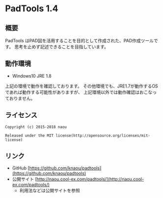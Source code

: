 PadTools 1.4
======================================

概要
------------------------------------------------
PadTools はPAD図を活用することを目的として作成された、PAD作成ツールです。
思考を止めず記述できることを目指しています。

動作環境
------------------------------------------------
* Windows10 JRE 1.8

上記の環境で動作を確認しております。
その他環境でも、JRE1.7が動作するOSであれば動作する可能性がありますが、
上記環境以外では動作確認はおこなっておりません。

ライセンス
------------------------------------------------
    Copyright (c) 2015-2018 naou
    
    Released under the MIT license(http://opensource.org/licenses/mit-license)

リンク
------------------------------------------------
* GitHub [https://github.com/knaou/padtools](https://github.com/knaou/padtools)
* 公開サイト [http://naou.cool-ex.com/padtools/](http://naou.cool-ex.com/padtools/)
    * 利用法などは公開サイトを参照

